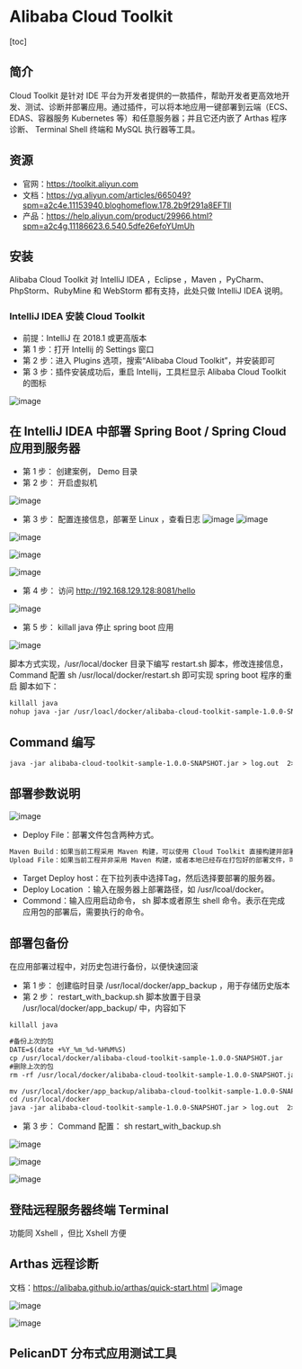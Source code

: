 # Alibaba Cloud Toolkit
[toc]
## 简介
Cloud Toolkit 是针对 IDE 平台为开发者提供的一款插件，帮助开发者更高效地开发、测试、诊断并部署应用。通过插件，可以将本地应用一键部署到云端（ECS、EDAS、容器服务 Kubernetes 等）和任意服务器；并且它还内嵌了 Arthas 程序诊断、 Terminal Shell 终端和 MySQL 执行器等工具。
## 资源
- 官网：https://toolkit.aliyun.com
- 文档：https://yq.aliyun.com/articles/665049?spm=a2c4e.11153940.bloghomeflow.178.2b9f291a8EFTlI
- 产品：https://help.aliyun.com/product/29966.html?spm=a2c4g.11186623.6.540.5dfe26efoYUmUh

## 安装
Alibaba Cloud Toolkit 对 IntelliJ IDEA ，Eclipse ，Maven ，PyCharm、PhpStorm、RubyMine 和 WebStorm 都有支持，此处只做 IntelliJ IDEA 说明。


### IntelliJ IDEA 安装 Cloud Toolkit
- 前提：IntelliJ 在 2018.1 或更高版本
- 第 1 步：打开 Intellij 的 Settings 窗口
- 第 2 步：进入 Plugins 选项，搜索“Alibaba Cloud Toolkit”，并安装即可
- 第 3 步：插件安装成功后，重启 Intellij，工具栏显示 Alibaba Cloud Toolkit 的图标

![image](https://github.com/AC-HOME/Learning-Issues-Workspace/blob/master/IDEA%20%E7%B3%BB%E5%88%97/alibaba%20cloud%20toolkit/%E5%9B%BE%E5%BA%93/16.png)

## 在 IntelliJ IDEA 中部署 Spring Boot / Spring Cloud 应用到服务器
- 第 1 步： 创建案例， Demo 目录 
- 第 2 步： 开启虚拟机

![image](https://github.com/AC-HOME/Learning-Issues-Workspace/blob/master/IDEA%20%E7%B3%BB%E5%88%97/alibaba%20cloud%20toolkit/%E5%9B%BE%E5%BA%93/15.png)

- 第 3 步： 配置连接信息，部署至 Linux ，查看日志
![image](https://github.com/AC-HOME/Learning-Issues-Workspace/blob/master/IDEA%20%E7%B3%BB%E5%88%97/alibaba%20cloud%20toolkit/%E5%9B%BE%E5%BA%93/13.png)
![image](https://github.com/AC-HOME/Learning-Issues-Workspace/blob/master/IDEA%20%E7%B3%BB%E5%88%97/alibaba%20cloud%20toolkit/%E5%9B%BE%E5%BA%93/12.png)

![image](https://github.com/AC-HOME/Learning-Issues-Workspace/blob/master/IDEA%20%E7%B3%BB%E5%88%97/alibaba%20cloud%20toolkit/%E5%9B%BE%E5%BA%93/11.png)

![image](https://github.com/AC-HOME/Learning-Issues-Workspace/blob/master/IDEA%20%E7%B3%BB%E5%88%97/alibaba%20cloud%20toolkit/%E5%9B%BE%E5%BA%93/10.png)

![image](https://github.com/AC-HOME/Learning-Issues-Workspace/blob/master/IDEA%20%E7%B3%BB%E5%88%97/alibaba%20cloud%20toolkit/%E5%9B%BE%E5%BA%93/09.png)

- 第 4 步： 访问 http://192.168.129.128:8081/hello

![image](https://github.com/AC-HOME/Learning-Issues-Workspace/blob/master/IDEA%20%E7%B3%BB%E5%88%97/alibaba%20cloud%20toolkit/%E5%9B%BE%E5%BA%93/08.png)
- 第 5 步： killall java 停止 spring boot 应用

![image](https://github.com/AC-HOME/Learning-Issues-Workspace/blob/master/IDEA%20%E7%B3%BB%E5%88%97/alibaba%20cloud%20toolkit/%E5%9B%BE%E5%BA%93/07.png)


脚本方式实现，/usr/local/docker 目录下编写 restart.sh 脚本，修改连接信息，Command 配置 sh /usr/local/docker/restart.sh 即可实现 spring boot 程序的重启
脚本如下：
```html
killall java
nohup java -jar /usr/loacl/docker/alibaba-cloud-toolkit-sample-1.0.0-SNAPSHOT.jar  > spring.log  2>&1 &
```
## Command 编写
```html
java -jar alibaba-cloud-toolkit-sample-1.0.0-SNAPSHOT.jar > log.out  2>&1
```
## 部署参数说明
![image](https://github.com/AC-HOME/Learning-Issues-Workspace/blob/master/IDEA%20%E7%B3%BB%E5%88%97/alibaba%20cloud%20toolkit/%E5%9B%BE%E5%BA%93/14.png)

- Deploy File：部署文件包含两种方式。
```html
Maven Build：如果当前工程采用 Maven 构建，可以使用 Cloud Toolkit 直接构建并部署。
Upload File：如果当前工程并非采用 Maven 构建，或者本地已经存在打包好的部署文件，可以选择并直接上传本地的部署文件。
```
- Target Deploy host：在下拉列表中选择Tag，然后选择要部署的服务器。
- Deploy Location ：输入在服务器上部署路径，如 /usr/lcoal/docker。
- Commond：输入应用启动命令， sh 脚本或者原生 shell 命令。表示在完成应用包的部署后，需要执行的命令。
## 部署包备份
在应用部署过程中，对历史包进行备份，以便快速回滚
- 第 1 步： 创建临时目录 /usr/local/docker/app_backup ，用于存储历史版本
- 第 2 步： restart_with_backup.sh 脚本放置于目录  /usr/local/docker/app_backup/  中，内容如下

```html
killall java

#备份上次的包
DATE=$(date +%Y_%m_%d-%H%M%S)
cp /usr/local/docker/alibaba-cloud-toolkit-sample-1.0.0-SNAPSHOT.jar   /usr/local/docker/app_backup/alibaba-cloud-toolkit-sample-1.0.0-SNAPSHOT${DATE}.jar
#删除上次的包
rm -rf /usr/local/docker/alibaba-cloud-toolkit-sample-1.0.0-SNAPSHOT.jar

mv /usr/local/docker/app_backup/alibaba-cloud-toolkit-sample-1.0.0-SNAPSHOT.jar  /usr/local/docker/
cd /usr/local/docker
java -jar alibaba-cloud-toolkit-sample-1.0.0-SNAPSHOT.jar > log.out  2>&1

```
- 第 3 步： Command 配置： sh restart_with_backup.sh

![image](https://github.com/AC-HOME/Learning-Issues-Workspace/blob/master/IDEA%20%E7%B3%BB%E5%88%97/alibaba%20cloud%20toolkit/%E5%9B%BE%E5%BA%93/06.png)

![image](https://github.com/AC-HOME/Learning-Issues-Workspace/blob/master/IDEA%20%E7%B3%BB%E5%88%97/alibaba%20cloud%20toolkit/%E5%9B%BE%E5%BA%93/05.png)

![image](https://github.com/AC-HOME/Learning-Issues-Workspace/blob/master/IDEA%20%E7%B3%BB%E5%88%97/alibaba%20cloud%20toolkit/%E5%9B%BE%E5%BA%93/04.png)
## 登陆远程服务器终端 Terminal
功能同 Xshell ，但比 Xshell 方便

## Arthas 远程诊断
文档：https://alibaba.github.io/arthas/quick-start.html
![image](https://github.com/AC-HOME/Learning-Issues-Workspace/blob/master/IDEA%20%E7%B3%BB%E5%88%97/alibaba%20cloud%20toolkit/%E5%9B%BE%E5%BA%93/03.png)

![image](https://github.com/AC-HOME/Learning-Issues-Workspace/blob/master/IDEA%20%E7%B3%BB%E5%88%97/alibaba%20cloud%20toolkit/%E5%9B%BE%E5%BA%93/01.png)

![image](https://github.com/AC-HOME/Learning-Issues-Workspace/blob/master/IDEA%20%E7%B3%BB%E5%88%97/alibaba%20cloud%20toolkit/%E5%9B%BE%E5%BA%93/02.png)
## PelicanDT 分布式应用测试工具

